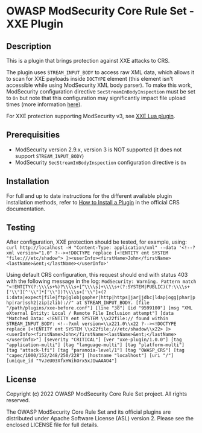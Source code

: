 # OWASP ModSecurity Core Rule Set - XXE Plugin

## Description

This is a plugin that brings protection against XXE attacks to CRS.

The plugin uses `STREAM_INPUT_BODY` to access raw XML data, which allows it to
scan for XXE payloads inside `DOCTYPE` element (this element isn't accessible
while using ModSecurity XML body parser). To make this work, ModSecurity
configuration directive `SecStreamInBodyInspection` must be set to `On` but note
that this configuration may significantly impact file upload times (more
information [here](https://github.com/SpiderLabs/ModSecurity/issues/1366)).

For XXE protection supporting ModSecurity v3, see [XXE Lua plugin](https://github.com/coreruleset/xxe-lua-plugin).

## Prerequisities

 * ModSecurity version 2.9.x, version 3 is NOT supported (it does not support
 `STREAM_INPUT_BODY`)
 * ModSecurity `SecStreamInBodyInspection` configuration directive is `On`

## Installation

For full and up to date instructions for the different available plugin
installation methods, refer to [How to Install a Plugin](https://coreruleset.org/docs/concepts/plugins/#how-to-install-a-plugin)
in the official CRS documentation.

## Testing

After configuration, XXE protection should be tested, for example, using:  
`curl http://localhost -H "Content-Type: application/xml" --data '<!--?xml version="1.0" ?--><!DOCTYPE replace [<!ENTITY ent SYSTEM "file:///etc/shadow"> ]><userInfo><firstName>John</firstName><lastName>&ent;</lastName></userInfo>'`

Using default CRS configuration, this request should end with status 403 with
the following message in the log:
`ModSecurity: Warning. Pattern match "<!ENTITY(?:\\\\s+%)?\\\\s+[^\\\\s]+\\\\s+(?:SYSTEM|PUBLIC)(?:\\\\s+['\\"][^'\\"]*['\\"])?\\\\s+['\\"]+(?i:data|expect|file|ftp|glob|gopher|http|https|jar|jdbc|ldap|ogg|phar|php|rar|ssh2|zip|zlib)://" at STREAM_INPUT_BODY. [file "/path/plugins/xxe-before.conf"] [line "38"] [id "9599100"] [msg "XML eXternal Entity: Local / Remote File Inclusion attempt"] [data "Matched Data: <!ENTITY ent SYSTEM \\x22file:// found within STREAM_INPUT_BODY: <!--?xml version=\\x221.0\\x22 ?--><!DOCTYPE replace [<!ENTITY ent SYSTEM \\x22file:///etc/shadow\\x22> ]><userInfo><firstName>John</firstName><lastName>&ent;</lastName></userInfo>"] [severity "CRITICAL"] [ver "xxe-plugin/1.0.0"] [tag "application-multi"] [tag "language-multi"] [tag "platform-multi"] [tag "attack-lfi"] [tag "paranoia-level/1"] [tag "OWASP_CRS"] [tag "capec/1000/152/248/250/228"] [hostname "localhost"] [uri "/"] [unique_id "YvJeU03XfxHWihOrx5xJIwAAAO4"]`

## License

Copyright (c) 2022 OWASP ModSecurity Core Rule Set project. All rights reserved.

The OWASP ModSecurity Core Rule Set and its official plugins are distributed
under Apache Software License (ASL) version 2. Please see the enclosed LICENSE
file for full details.
